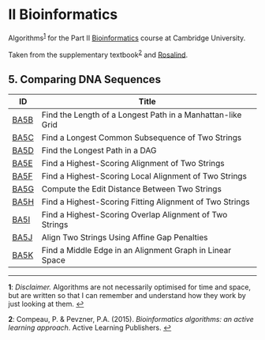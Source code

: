 # II Bioinformatics

Algorithms<sup id="a1">[1](#f1)</sup> for the Part II [Bioinformatics](https://www.cl.cam.ac.uk/teaching/1920/Bioinfo/) course at Cambridge University.

Taken from the supplementary textbook<sup id="a2">[2](#f2)</sup> and [Rosalind](http://rosalind.info/problems/list-view/?location=bioinformatics-textbook-track).


## 5. Comparing DNA Sequences
| ID | Title |
|--|--|
[BA5B](http://rosalind.info/problems/ba5b/)|Find the Length of a Longest Path in a Manhattan-like Grid
[BA5C](http://rosalind.info/problems/ba5c/)|Find a Longest Common Subsequence of Two Strings
[BA5D](http://rosalind.info/problems/ba5d/)|Find the Longest Path in a DAG
[BA5E](http://rosalind.info/problems/ba5e/)|Find a Highest-Scoring Alignment of Two Strings
[BA5F](http://rosalind.info/problems/ba5f/)|Find a Highest-Scoring Local Alignment of Two Strings
[BA5G](http://rosalind.info/problems/ba5g/)|Compute the Edit Distance Between Two Strings
[BA5H](http://rosalind.info/problems/ba5h/)|Find a Highest-Scoring Fitting Alignment of Two Strings
[BA5I](http://rosalind.info/problems/ba5i/)|Find a Highest-Scoring Overlap Alignment of Two Strings
[BA5J](http://rosalind.info/problems/ba5j/)|Align Two Strings Using Affine Gap Penalties
[BA5K](http://rosalind.info/problems/ba5k/)|Find a Middle Edge in an Alignment Graph in Linear Space

--------------
<b id="f1">1</b>: *Disclaimer.* Algorithms are not necessarily optimised for time and space, but are written so that I can remember and understand how they work by just looking at them. [↩](#a1)

<b id="f2">2</b>: Compeau, P. & Pevzner, P.A. (2015). *Bioinformatics algorithms: an active learning approach*. Active Learning Publishers. [↩](#a2)
